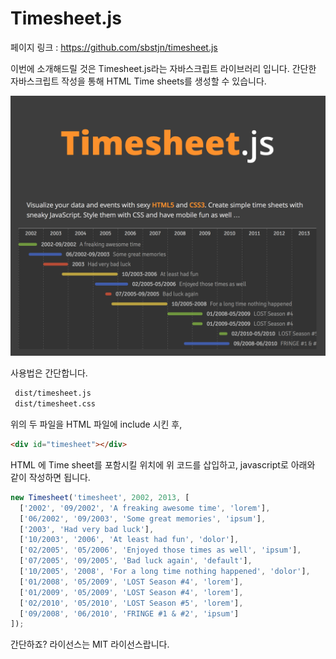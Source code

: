 # Timesheet.js

페이지 링크 : https://github.com/sbstjn/timesheet.js

이번에 소개해드릴 것은 Timesheet.js라는 자바스크립트 라이브러리 입니다. 간단한 자바스크립트 작성을 통해 HTML Time sheets를 생성할 수 있습니다. 

![이미지](img/005$04$01.png)

사용법은 간단합니다. 
```html
 dist/timesheet.js  
 dist/timesheet.css  
```
위의 두 파일을 HTML 파일에 include 시킨 후,
```html
<div id="timesheet"></div>
```

HTML 에 Time sheet를 포함시킬 위치에 위 코드를 삽입하고,
javascript로 아래와 같이 작성하면 됩니다. 

```javascript
new Timesheet('timesheet', 2002, 2013, [
  ['2002', '09/2002', 'A freaking awesome time', 'lorem'],
  ['06/2002', '09/2003', 'Some great memories', 'ipsum'],
  ['2003', 'Had very bad luck'],
  ['10/2003', '2006', 'At least had fun', 'dolor'],
  ['02/2005', '05/2006', 'Enjoyed those times as well', 'ipsum'],
  ['07/2005', '09/2005', 'Bad luck again', 'default'],
  ['10/2005', '2008', 'For a long time nothing happened', 'dolor'],
  ['01/2008', '05/2009', 'LOST Season #4', 'lorem'],
  ['01/2009', '05/2009', 'LOST Season #4', 'lorem'],
  ['02/2010', '05/2010', 'LOST Season #5', 'lorem'],
  ['09/2008', '06/2010', 'FRINGE #1 & #2', 'ipsum']
]);
```
간단하죠? 라이선스는 MIT 라이선스랍니다.  


